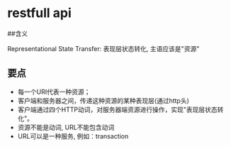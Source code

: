 # restfull api

##含义

Representational State Transfer: 表现层状态转化, 主语应该是"资源"

## 要点
* 每一个URI代表一种资源；
* 客户端和服务器之间，传递这种资源的某种表现层(通过http头)
* 客户端通过四个HTTP动词，对服务器端资源进行操作，实现"表现层状态转化"。
* 资源不能是动词, URL不能包含动词
* URL可以是一种服务, 例如：transaction

